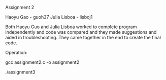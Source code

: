 Assignment 2

Haoyu Gao - guoh37
Julia Lisboa - lisboj1

Both Haoyu Guo and Julia Lisboa worked to complete program independently and 
code was compared and they made suggestions and aided in troubleshooting. 
They came together in the end to create the final code. 

Operation:

gcc assignment2.c -o assignment2

./assignment3
